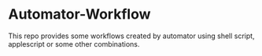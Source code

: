 Automator-Workflow
==================

This repo provides some workflows created by automator using shell script, applescript or some other combinations.


